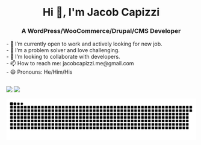 <h1 align="center">Hi 👋, I'm Jacob Capizzi</h1>
<h3 align="center">A WordPress/WooCommerce/Drupal/CMS Developer</h3>
- 🔭 I’m currently open to work and actively looking for new job. <br />
- 🌱 I’m a problem solver and love challenging. <br />
- 👯 I’m looking to collaborate with developers. <br />
- 📫 How to reach me: jacobcapizzi.me@gmail.com <br />
- 😄 Pronouns: He/Him/His <br />

##

<div>
  <a href = "mailto:jacobcapizzi.me@gmail.com"><img src="https://img.shields.io/badge/-Gmail-%23333?style=for-the-badge&logo=gmail&logoColor=white" target="_blank"></a>
  <a href="https://www.linkedin.com/in/jacobcap-5b34a3269" target="_blank"><img src="https://img.shields.io/badge/-LinkedIn-%230077B5?style=for-the-badge&logo=linkedin&logoColor=white" target="_blank"></a> 

  ![Snake animation](https://github.com/Alef012/Alef012/blob/output/github-contribution-grid-snake.svg)
</div>

<!--
**jacobcap/jacobcap** is a ✨ _special_ ✨ repository because its `README.md` (this file) appears on your GitHub profile.

Here are some ideas to get you started:

- 🔭 I’m currently working on ...
- 🌱 I’m currently learning ...
- 👯 I’m looking to collaborate on ...
- 🤔 I’m looking for help with ...
- 💬 Ask me about ...
- 📫 How to reach me: ...
- 😄 Pronouns: ...
- ⚡ Fun fact: ...
-->
